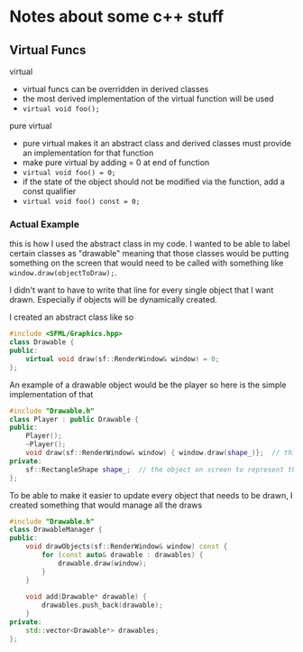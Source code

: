 # Notes about some c++ stuff

## Virtual Funcs

virtual
- virtual funcs can be overridden in derived classes
- the most derived implementation of the virtual function will be used
- `virtual void foo();`

pure virtual
- pure virtual makes it an abstract class and derived classes must provide an implementation for that function
- make pure virtual by adding = 0 at end of function
- `virtual void foo() = 0;`
- if the state of the object should not be modified via the function, add a const qualifier
- `virtual void foo() const = 0;`

### Actual Example
this is how I used the abstract class in my code. I wanted to be able to label certain classes as "drawable" meaning that those classes would be putting something on the screen that would need to be called with something like `window.draw(objectToDraw);`.

I didn't want to have to write that line for every single object that I want drawn. Especially if objects will be dynamically created.

I created an abstract class like so
```c++
#include <SFML/Graphics.hpp>
class Drawable {
public:
    virtual void draw(sf::RenderWindow& window) = 0;
};
```

An example of a drawable object would be the player so here is the simple implementation of that
```c++
#include "Drawable.h"
class Player : public Drawable {
public:
    Player();
    ~Player();
    void draw(sf::RenderWindow& window) { window.draw(shape_)};  // this implements the required draw() from Drawable
private:
    sf::RectangleShape shape_;  // the object on screen to represent the player
};
```

To be able to make it easier to update every object that needs to be drawn, I created something that would manage all the draws
```c++
#include "Drawable.h"
class DrawableManager {
public:
    void drawObjects(sf::RenderWindow& window) const {
        for (const auto& drawable : drawables) {
            drawable.draw(window);
        }
    }
    
    void add(Drawable* drawable) {
        drawables.push_back(drawable);
    }
private:
    std::vector<Drawable*> drawables;
};
```






